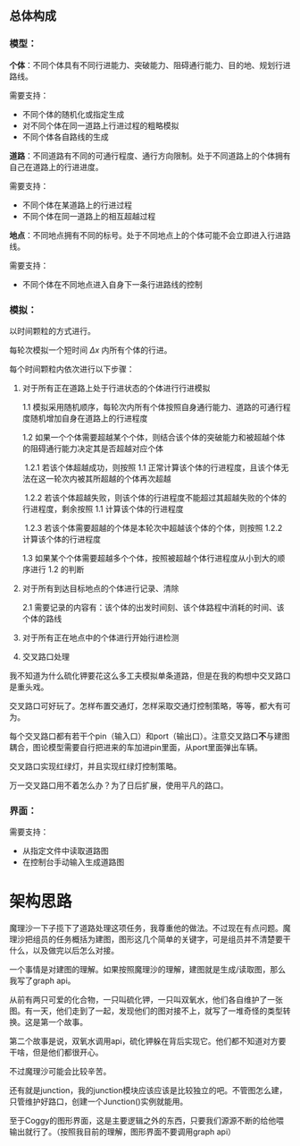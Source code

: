 ## 总体构成

### 模型：
**个体**：不同个体具有不同行进能力、突破能力、阻碍通行能力、目的地、规划行进路线。

需要支持：

- 不同个体的随机化或指定生成
- 对不同个体在同一道路上行进过程的粗略模拟
- 不同个体各自路线的生成



**道路**：不同道路有不同的可通行程度、通行方向限制。处于不同道路上的个体拥有自己在道路上的行进进度。

需要支持：

- 不同个体在某道路上的行进过程
- 不同个体在同一道路上的相互超越过程



**地点**：不同地点拥有不同的标号。处于不同地点上的个体可能不会立即进入行进路线。

需要支持：

- 不同个体在不同地点进入自身下一条行进路线的控制

    

### 模拟：

以时间颗粒的方式进行。

每轮次模拟一个短时间 $\Delta x$ 内所有个体的行进。

每个时间颗粒内依次进行以下步骤：

1. 对于所有正在道路上处于行进状态的个体进行行进模拟

    1.1 模拟采用随机顺序，每轮次内所有个体按照自身通行能力、道路的可通行程度随机增加自身在道路上的行进程度

    1.2 如果一个个体需要超越某个个体，则结合该个体的突破能力和被超越个体的阻碍通行能力决定其是否超越对应个体

    ​	1.2.1 若该个体超越成功，则按照 1.1 正常计算该个体的行进程度，且该个体无法在这一轮次内被其所超越的个体再次超越

    ​	1.2.2 若该个体超越失败，则该个体的行进程度不能超过其超越失败的个体的行进程度，剩余按照 1.1 计算该个体的行进程度

    ​	1.2.3 若该个体需要超越的个体是本轮次中超越该个体的个体，则按照 1.2.2 计算该个体的行进程度

    1.3 如果某个个体需要超越多个个体，按照被超越个体行进程度从小到大的顺序进行 1.2 的判断

2. 对于所有到达目标地点的个体进行记录、清除

    2.1 需要记录的内容有：该个体的出发时间刻、该个体路程中消耗的时间、该个体的路线

3. 对于所有正在地点中的个体进行开始行进检测

4. 交叉路口处理

我不知道为什么硫化钾要花这么多工夫模拟单条道路，但是在我的构想中交叉路口是重头戏。	

交叉路口可好玩了。怎样布置交通灯，怎样采取交通灯控制策略，等等，都大有可为。

每个交叉路口都有若干个pin（输入口）和port（输出口）。注意交叉路口**不**与建图耦合，图论模型需要自行把进来的车加进pin里面，从port里面弹出车辆。

交叉路口实现红绿灯，并且实现红绿灯控制策略。

万一交叉路口用不着怎么办？为了日后扩展，使用平凡的路口。

### 界面：

需要支持：

- 从指定文件中读取道路图
- 在控制台手动输入生成道路图





# 架构思路

魔理沙一下子揽下了道路处理这项任务，我尊重他的做法。不过现在有点问题。魔理沙把组员的任务概括为建图，图形这几个简单的关键字，可是组员并不清楚要干什么，以及做完以后怎么对接。	

一个事情是对建图的理解。如果按照魔理沙的理解，建图就是生成/读取图，那么我写了graph api。

从前有两只可爱的化合物，一只叫硫化钾，一只叫双氧水，他们各自维护了一张图。有一天，他们走到了一起，发现他们的图对接不上，就写了一堆奇怪的类型转换。这是第一个故事。

第二个故事是说，双氧水调用api，硫化钾躲在背后实现它。他们都不知道对方要干啥，但是他们都很开心。

不过魔理沙可能会比较辛苦。

还有就是junction，我的junction模块应该应该是比较独立的吧。不管图怎么建，只管维护好路口，创建一个Junction()实例就能用。

至于Coggy的图形界面，这是主要逻辑之外的东西，只要我们源源不断的给他喂输出就行了。（按照我目前的理解，图形界面不要调用graph api）
